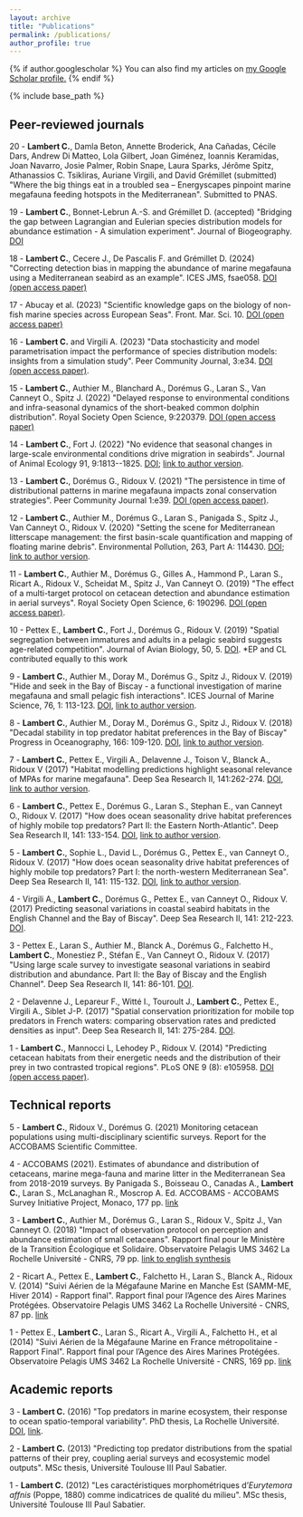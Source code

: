 ```yaml
---
layout: archive
title: "Publications"
permalink: /publications/
author_profile: true
---
```


{% if author.googlescholar %}
  You can also find my articles on <u><a href="{{author.googlescholar}}">my Google Scholar profile</a>.</u>
{% endif %}

{% include base_path %}


Peer-reviewed journals
-----
20 - **Lambert C.**, Damla Beton, Annette Broderick, Ana Cañadas, Cécile Dars, Andrew Di Matteo, Lola Gilbert, Joan Giménez, Ioannis Keramidas, Joan Navarro, Josie Palmer, Robin Snape, Laura Sparks, Jérôme Spitz, Athanassios C. Tsikliras, Auriane Virgili, and David Grémillet (submitted) "Where the big things eat in a troubled sea – Energyscapes pinpoint marine megafauna feeding hotspots in the Mediterranean". Submitted to PNAS. 

19 - **Lambert C.**, Bonnet-Lebrun A.-S. and Grémillet D. (accepted) "Bridging the gap between Lagrangian and Eulerian species distribution models for abundance estimation - A simulation experiment". Journal of Biogeography. [DOI](http://doi.org/10.1111/jbi.15078)

18 - **Lambert C.**, Cecere J., De Pascalis F. and Grémillet D. (2024) "Correcting detection bias in mapping the abundance of marine megafauna using a Mediterranean seabird as an example". ICES JMS, fsae058. [DOI (open access paper)](https://academic.oup.com/icesjms/advance-article/doi/10.1093/icesjms/fsae058/7665925#448597616)

17 - Abucay et al. (2023) "Scientific knowledge gaps on the biology of non-fish marine species across European Seas". Front. Mar. Sci. 10. [DOI (open access paper)](https://www.frontiersin.org/articles/10.3389/fmars.2023.1198137/abstract)

16 - **Lambert C.** and Virgili A. (2023) "Data stochasticity and model parametrisation impact the performance of species distribution models: insights from a simulation study". Peer Community Journal, 3:e34.  [DOI (open access paper)](https://peercommunityjournal.org/articles/10.24072/pcjournal.263/).

15 - **Lambert C.**, Authier M., Blanchard A., Dorémus G., Laran S., Van Canneyt O., Spitz J. (2022) "Delayed response to environmental conditions and infra-seasonal dynamics of the short-beaked common dolphin distribution". Royal Society Open Science, 9:220379. [DOI (open access paper)](https://dx.doi.org/10.1098/rsos.220379)

14 - **Lambert C.**, Fort J. (2022) "No evidence that seasonal changes in large-scale environmental conditions drive migration in seabirds". Journal of Animal Ecology 91, 9:1813--1825. [DOI](https://doi.org/10.1111/1365-2656.13759); [link to author version](https://www.researchgate.net/publication/361220867_No_evidence_that_seasonal_changes_in_large-scale_environmental_conditions_drive_migration_in_seabirds).

13 - **Lambert C.**, Dorémus G., Ridoux V. (2021) "The persistence in time of distributional patterns in marine megafauna impacts zonal conservation strategies". Peer Community Journal 1:e39. [DOI (open access paper)](https://peercommunityjournal.org/articles/10.24072/pcjournal.46/).

12 - **Lambert C.**, Authier M., Dorémus G., Laran S., Panigada S., Spitz J., Van Canneyt O., Ridoux V. (2020) "Setting the scene for Mediterranean litterscape management: the first basin-scale quantification and mapping of floating marine debris". Environmental Pollution, 263, Part A: 114430. [DOI](https://www.sciencedirect.com/science/article/pii/S0269749120305704); [link to author version](https://www.researchgate.net/publication/340262338_Setting_the_scene_for_Mediterranean_litterscape_management_The_first_basin-scale_quantification_and_mapping_of_floating_marine_debris).

11 - **Lambert C.**, Authier M., Dorémus G., Gilles A., Hammond P., Laran S., Ricart A., Ridoux V., Scheidat M., Spitz J., Van Canneyt O. (2019) "The effect of a multi-target protocol on cetacean detection and abundance estimation in aerial surveys". Royal Society Open Science, 6: 190296. [DOI (open access paper)](https://royalsocietypublishing.org/doi/10.1098/rsos.190296).

10 - Pettex E., **Lambert C.**, Fort J., Dorémus G., Ridoux V. (2019) "Spatial segregation between immatures and adults in a pelagic seabird suggests age-related competition". Journal of Avian Biology, 50, 5. [DOI](https://onlinelibrary.wiley.com/doi/abs/10.1111/jav.01935). *EP and CL contributed equally to this work

9 - **Lambert C.**, Authier M., Doray M., Dorémus G., Spitz J., Ridoux V. (2019) "Hide and seek in the Bay of Biscay - a functional investigation of marine megafauna and small pelagic fish interactions". ICES Journal of Marine Science, 76, 1: 113-123. [DOI](https://academic.oup.com/icesjms/article/76/1/113/5133278), [link to author version](https://www.researchgate.net/publication/327473972_Hide_and_seek_in_the_Bay_of_Biscay_-_a_functional_investigation_of_marine_megafauna_and_small_pelagic_fish_interactions).

8 - **Lambert C.**, Authier M., Doray M., Dorémus G., Spitz J., Ridoux V. (2018) "Decadal stability in top predator habitat preferences in the Bay of Biscay" Progress in Oceanography, 166: 109-120. [DOI](https://www.sciencedirect.com/science/article/pii/S0079661117300289?via%3Dihub), [link to author version](https://www.researchgate.net/publication/323727220_Decadal_stability_in_top_predator_habitat_preferences_in_the_Bay_of_Biscay).

7 - **Lambert C.**, Pettex E., Virgili A., Delavenne J., Toison V., Blanck A., Ridoux V (2017) "Habitat modelling predictions highlight seasonal relevance of MPAs for marine megafauna". Deep Sea Research II, 141:262-274. [DOI](https://www.sciencedirect.com/science/article/pii/S0967064517300942), [link to author version](https://www.researchgate.net/publication/315843993_Habitat_modelling_predictions_highlight_seasonal_relevance_of_Marine_Protected_Areas_for_marine_megafauna).

6 - **Lambert C.**, Pettex E., Dorémus G., Laran S., Stephan E., van Canneyt O., Ridoux V. (2017) "How does ocean seasonality drive habitat preferences of highly mobile top predators? Part II: the Eastern North-Atlantic". Deep Sea Research II, 141: 133-154. [DOI](https://www.sciencedirect.com/science/article/pii/S0967064516301722), [link to author version](https://www.researchgate.net/publication/304746347_How_does_ocean_seasonality_drive_habitat_preferences_of_highly_mobile_top_predators_Part_II_The_eastern_North-Atlantic).

5 - **Lambert C.**, Sophie L., David L., Dorémus G., Pettex E., van Canneyt O., Ridoux V. (2017) "How does ocean seasonality drive habitat preferences of highly mobile top predators? Part I: the north-western Mediterranean Sea". Deep Sea Research II, 141: 115-132. [DOI](https://www.sciencedirect.com/science/article/pii/S0967064516301734), [link to author version](https://www.researchgate.net/publication/304746013_How_does_ocean_seasonality_drive_habitat_preferences_of_highly_mobile_top_predators_Part_I_The_north-western_Mediterranean_Sea).

4 - Virgili A., **Lambert C.**, Dorémus G., Pettex E., van Canneyt O., Ridoux V. (2017) Predicting seasonal variations in coastal seabird habitats in the English Channel and the Bay of Biscay". Deep Sea Research II, 141: 212-223. [DOI](https://www.sciencedirect.com/science/article/pii/S0967064517300954).

3 - Pettex E., Laran S., Authier M., Blanck A., Dorémus G., Falchetto H., **Lambert C.**, Monestiez P., Stéfan E., Van Canneyt O., Ridoux V. (2017) "Using large scale survey to investigate seasonal variations in seabird distribution and abundance. Part II: the Bay of Biscay and the English Channel". Deep Sea Research II,
141: 86-101. [DOI](https://www.sciencedirect.com/science/article/pii/S0967064516303630).

2 - Delavenne J., Lepareur F., Witté I., Touroult J., **Lambert C.**, Pettex E., Virgili A., Siblet J-P. (2017) "Spatial conservation prioritization for mobile top predators in French waters: comparing observation rates and predicted densities as input". Deep Sea Research II, 141: 275-284. [DOI](https://www.sciencedirect.com/science/article/pii/S0967064517301649).

1 - **Lambert C.**, Mannocci L, Lehodey P., Ridoux V. (2014) "Predicting cetacean habitats from their energetic needs and the distribution of their prey in two contrasted tropical regions". PLoS ONE 9 (8): e105958. [DOI (open access paper)](https://journals.plos.org/plosone/article?id=10.1371/journal.pone.0105958).


Technical reports
-----
5 - **Lambert C.**, Ridoux V., Dorémus G. (2021) Monitoring cetacean populations using multi-disciplinary scientific surveys. Report for the ACCOBAMS Scientific Committee. 

4 - ACCOBAMS (2021). Estimates of abundance and distribution of cetaceans, marine mega-fauna and marine litter in the Mediterranean Sea from 2018-2019 surveys. By Panigada S., Boisseau O., Canadas A., **Lambert C.**, Laran S., McLanaghan R., Moscrop A. Ed. ACCOBAMS - ACCOBAMS Survey Initiative Project, Monaco, 177 pp. [link](https://accobams.org/fr/asi-results-for-the-mediterranean-and-black-sea-are-out/)

3 - **Lambert C.**, Authier M., Dorémus G., Laran S., Ridoux V., Spitz J., Van Canneyt O. (2018) "Impact of observation protocol on perception and abundance estimation of small cetaceans". Rapport final pour le Ministère de la Transition Écologique et Solidaire. Observatoire Pelagis UMS 3462 La Rochelle Université - CNRS, 79 pp. [link to english synthesis](https://www.researchgate.net/publication/328404329_Impact_of_observation_protocol_on_perception_and_abundance_estimation_of_small_cetaceans_-_Synthesis_of_the_report_on_the_double-plateform_protocol_implemented_in_Scans_III_survey)

2 - Ricart A., Pettex E., **Lambert C.**, Falchetto H., Laran S., Blanck A., Ridoux V. (2014) "Suivi Aérien de la Mégafaune Marine en Manche Est (SAMM-ME, Hiver 2014) - Rapport final". Rapport final pour l’Agence des Aires Marines Protégées. Observatoire Pelagis UMS 3462 La Rochelle Université - CNRS, 87 pp. [link](https://www.researchgate.net/publication/275947765_Suivi_Aerien_de_la_Megafaune_Marine_en_Manche_Est_SAMM-ME_Hiver_2014_-_Rapport_final)

1 - Pettex E., **Lambert C.**, Laran S., Ricart A., Virgili A., Falchetto H., et al (2014) "Suivi Aérien de la Mégafaune Marine en France métropolitaine - Rapport Final". Rapport final pour l’Agence des Aires Marines Protégées. Observatoire Pelagis UMS 3462 La Rochelle Université - CNRS, 169 pp. [link](https://www.researchgate.net/publication/268388832_Suivi_Aerien_de_la_Megafaune_Marine_en_France_metropolitaine_-_Rapport_final)


Academic reports
-----
3 - **Lambert C.** (2016) "Top predators in marine ecosystem, their response to ocean spatio-temporal variability".
PhD thesis, La Rochelle Université. [DOI](10.13140/RG.2.2.26449.94567/1), [link](https://www.researchgate.net/publication/309634946_Top_predators_in_marine_ecosystem_their_response_to_ocean_spatio-temporal_variability).

2 - **Lambert C.** (2013) "Predicting top predator distributions from the spatial patterns of their prey, coupling
aerial surveys and ecosystemic model outputs". MSc thesis, Université Toulouse III Paul Sabatier.

1 - **Lambert C.** (2012) "Les caractéristiques morphométriques d’*Eurytemora affnis* (Poppe, 1880) comme
indicatrices de qualité du milieu". MSc thesis, Université Toulouse III Paul Sabatier.


